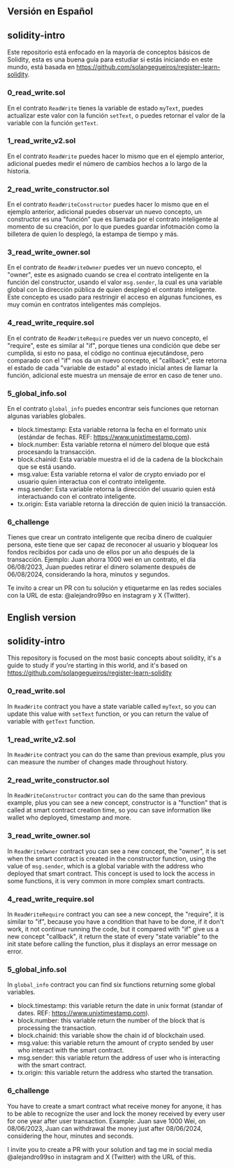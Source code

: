 ## Versión en Español
## solidity-intro
Este repositorio está enfocado en la mayoría de conceptos básicos de Solidity, esta es una buena guía para estudiar si estás iniciando en este mundo, está basada en https://github.com/solangegueiros/register-learn-solidity.

### 0_read_write.sol
En el contrato ```ReadWrite``` tienes la variable de estado ```myText```, puedes actualizar este valor con la función ```setText```, o puedes retornar el valor de la variable con la función ```getText```.

### 1_read_write_v2.sol
En el contrato ```ReadWrite``` puedes hacer lo mismo que en el ejemplo anterior, adicional puedes medir el número de cambios hechos a lo largo de la historia.

### 2_read_write_constructor.sol
En el contrato ```ReadWriteConstructor``` puedes hacer lo mismo que en el ejemplo anterior, adicional puedes observar un nuevo concepto, un constructor es una "función" que es llamada por el contrato inteligente al momento de su creación, por lo que puedes guardar infotmación como la billetera de quien lo desplegó, la estampa de tiempo y más.

### 3_read_write_owner.sol
En el contrato de ```ReadWriteOwner``` puedes ver un nuevo concepto, el "owner", este es asignado cuando se crea el contrato inteligente en la función del constructor, usando el valor ```msg.sender```, la cual es una variable global con la dirección pública de quien desplegó el contrato inteligente. Este concepto es usado para restringir el acceso en algunas funciones, es muy común en contratos inteligentes más complejos.

### 4_read_write_require.sol
En el contrato de ```ReadWriteRequire``` puedes ver un nuevo concepto, el "require", este es similar al "if", porque tienes una condición que debe ser cumplida, si esto no pasa, el código no continua ejecutándose, pero comparado con el "if" nos da un nuevo concepto, el "callback", este retorna el estado de cada "variable de estado" al estado inicial antes de llamar la función, adicional este muestra un mensaje de error en caso de tener uno.

### 5_global_info.sol
En el contrato ```global_info``` puedes encontrar seis funciones que retornan algunas variables globales.

- block.timestamp: Esta variable retorna la fecha en el formato unix (estándar de fechas. REF: https://www.unixtimestamp.com).
- block.number: Esta variable retorna el número del bloque que está procesando la transacción.
- block.chainid: Esta variable muestra el id de la cadena de la blockchain que se está usando.
- msg.value: Esta variable retorna el valor de crypto enviado por el usuario quien interactua con el contrato inteligente.
- msg.sender: Esta variable retorna la dirección del usuario quien está interactuando con el contrato inteligente.
- tx.origin: Esta variable retorna la dirección de quien inició la transacción.

### 6_challenge

Tienes que crear un contrato inteligente que reciba dinero de cualquier persona, este tiene que ser capaz de reconocer al usuario y bloquear los fondos recibidos por cada uno de ellos por un año después de la transacción. Ejemplo: Juan ahorra 1000 wei en un contrato, el día 06/08/2023, Juan puedes retirar el dinero solamente después de 06/08/2024, considerando la hora, minutos y segundos.

Te invito a crear un PR con tu solución y etiquetarme en las redes sociales con la URL de esta: @alejandro99so en instagram y X (Twitter).

## English version

## solidity-intro
This repository is focused on the most basic concepts about solidity, it's a guide to study if you're starting in this world, and it's based on https://github.com/solangegueiros/register-learn-solidity

### 0_read_write.sol
In ```ReadWrite``` contract you have a state variable called ```myText```, so you can update this value with ```setText``` function, or you can return the value of variable with ```getText``` function.

### 1_read_write_v2.sol
In ```ReadWrite``` contract you can do the same than previous example, plus you can measure the number of changes made throughout history.

### 2_read_write_constructor.sol
In ```ReadWriteConstructor``` contract you can do the same than previous example, plus you can see a new concept, constructor is a "function" that is called at smart contract creation time, so you can save information like wallet who deployed, timestamp and more.

### 3_read_write_owner.sol
In ```ReadWriteOwner``` contract you can see a new concept, the "owner", it is set when the smart contract is created in the constructor function, using the value of ```msg.sender```, which is a global variable with the address who deployed that smart contract. This concept is used to lock the access in some functions, it is very common in more complex smart contracts.

### 4_read_write_require.sol
In ```ReadWriteRequire``` contract you can see a new concept, the "require", it is similar to "if", because you have a condition that have to be done, if it don't work, it not continue running the code, but it compared with "if" give us a new concept "callback", it return the state of every "state variable" to the init state before calling the function, plus it displays an error message on error.

### 5_global_info.sol

In ```global_info``` contract you can find six functions returning some global variables.

- block.timestamp: this variable return the date in unix format (standar of dates. REF: https://www.unixtimestamp.com).
- block.number: this variable return the number of the block that is processing the transaction.
- block.chainid: this variable show the chain id of blockchain used.
- msg.value: this variable return the amount of crypto sended by user who interact with the smart contract.
- msg.sender: this variable return the address of user who is interacting with the smart contract.
- tx.origin: this variable return the address who started the transation.

### 6_challenge

You have to create a smart contract what receive money for anyone, it has to be able to recognize the user and lock the money received by every user for one year after user transaction. Example: Juan save 1000 Wei, on 08/06/2023, Juan can withdrawal the money just after 08/06/2024, considering the hour, minutes and seconds.

I invite you to create a PR with your solution and tag me in social media @alejandro99so in instagram and X (Twitter) with the URL of this.